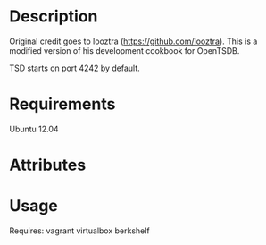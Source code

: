 Description
===========

Original credit goes to looztra (https://github.com/looztra). This is a modified version of his development cookbook for OpenTSDB.

TSD starts on port 4242 by default.

Requirements
============

Ubuntu 12.04

Attributes
==========

Usage
=====

Requires:
  vagrant
  virtualbox
  berkshelf